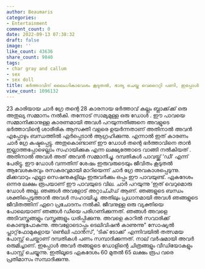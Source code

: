 ```yaml
---
author: Beaumaris
categories:
- Entertainment
comment_count: 0
date: 2022-09-13 07:38:32
draft: false
image: ''
like_count: 43636
share_count: 9840
tags:
- char gray and callum
- sex
- sex doll
title: ഭർത്താവിന് ലൈംഗികാവേശം കൂടുതൽ, ഭാര്യ ചെയ്ത വെറൈറ്റി പണി, ഇപ്പോൾ ഇരുവരും ഹാപ്പി
view_count: 1096132
---
```


23 കാരിയായ ചാർ ഗ്രേ തന്റെ 28 കാരനായ ഭർത്താവ് കല്ലം ബ്ലാക്ക്‌ക്ക് ഒരു അതുല്യ സമ്മാനം നൽകി. തന്നോട് സാമ്യമുള്ള ഒരു ഡോൾ . ഈ പാവയെ സമ്മാനിക്കാനുള്ള കാരണമായി അവൾ പറയുന്നതിങ്ങനെ അവളുടെ ഭർത്താവിന്റെ ശാരീരിക ആസക്തി വളരെ ഉയര്‍ന്നതാണ് അതിനാൽ അവൻ എപ്പോഴും ബന്ധത്തിൽ ഏർപ്പെടാൻ ആഗ്രഹിക്കുന്നു. എന്നാൽ ഇത് കാരണം ചാർ ഗ്രേ കഷ്ടപ്പെട്ടു. അതുകൊണ്ടാണ് ഈ ഡോൾ തന്റെ ഭർത്താവിനെ താന്‍ ഇല്ലാത്തപ്പോഴെല്ലാം സഹായിക്കുക എന്ന ലക്ഷ്യത്തോടെ വാങ്ങി നൽകിയത് . അതിനാൽ അവൾ അത് അവന്‍ സമ്മാനിച്ചു. ദമ്പതികൾ പാവയ്ക്ക് ‘ഡീ’ എന്ന് പേരിട്ടു. ഈ ഡോൾ വന്നതിന് ശേഷം ഇരുവരുടെയും ജീവിതം കൂടുതൽ ആവേശകരവും രസകരവുമായി മാറിയെന്ന് ചാർ ഗ്രേ അവകാശപ്പെടുന്നു. മിക്കവാറും എല്ലാ സെഷനുകളിലും ഇരുവർക്കും ഒപ്പം ഈ പാവയുണ്ട്. ഏകദേശം ഒന്നര ലക്ഷം രൂപയാണ് ഈ പാവയുടെ വില. ചാർ പറയുന്നു ‘ഇത് വെറുമൊരു ഡോൾ അല്ല. ഞങ്ങൾ അവളോട് അറ്റാച്ച്ഡ് ആണ്. ഞങ്ങളുടെ ബന്ധം ശക്തിപ്പെടുത്താൻ അവൾ സഹായിച്ചു. അതിലും പ്രധാനമായി അവൾ ഞങ്ങളുടെ ജീവിതത്തിന് ഏറെ പ്രചോദനം നൽകി. ജീവനുള്ള ഒരു വ്യക്തിയെ പോലെയാണ് ഞങ്ങൾ ഡീയെ പരിഗണിക്കുന്നത്. ഞങ്ങൾ അവളെ അടിവസ്ത്രങ്ങളും വസ്ത്രങ്ങളും ധരിപ്പിക്കുന്നു. അവളെ കാറിൽ സവാരിക്ക് കൊണ്ടുപോകുന്നു. അവളോടൊപ്പം ടെലിവിഷൻ കാണുന്നു" സോഷ്യൽ പ്ലാറ്റ്‌ഫോമുകളായ ‘ഒൺലി ഫാൻസ്’, ‘ടിക് ടോക്ക്’ എന്നിവയിൽ തത്സമയ പോസ്റ്റ് ചെയ്താണ് ദമ്പതികൾ പണം സമ്പാദിക്കുന്നത്. നാല് വർഷമായി അവർ ഒരുമിച്ചാണ്. ഇപ്പോൾ അവർ തങ്ങളുടെ ഡോളിന്റെ ചിത്രങ്ങളും വീഡിയോകളും പോസ്റ്റ് ചെയ്യുന്നു. ഇതിലൂടെ ഏകദേശം 60 മുതൽ 65 ലക്ഷം രൂപ വരെ പ്രതിമാസം സമ്പാദിക്കുന്നു.
